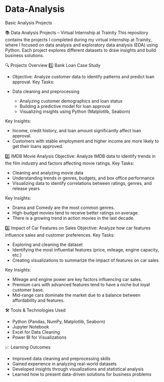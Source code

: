 # Data-Analysis
Basic Analysis Projects


📚 Data Analysis Projects – Virtual Internship at Trainity
         This repository contains the projects I completed during my virtual internship at Trainity, where I focused on data analysis and exploratory data analysis (EDA) using Python. Each project explores 
   different datasets to draw insights and build business solutions.

🔍 Projects Overview
1️⃣ Bank Loan Case Study

  - Objective: Analyze customer data to identify patterns and predict loan approval.
Key Tasks:

  - Data cleaning and preprocessing
    - Analyzing customer demographics and loan status
    - Building a predictive model for loan approval
    - Visualizing insights using Python (Matplotlib, Seaborn)

Key Insights:
   
  - Income, credit history, and loan amount significantly affect loan approval.
  -  Customers with stable employment and higher income are more likely to get their loans approved.


2️⃣ IMDB Movie Analysis
Objective: Analyze IMDB data to identify trends in the film industry and factors affecting movie ratings.
Key Tasks:
- Cleaning and analyzing movie data
- Understanding trends in genres, budgets, and box office performance
- Visualizing data to identify correlations between ratings, genres, and release years

Key Insights:
- Drama and Comedy are the most common genres.
- High-budget movies tend to receive better ratings on average.
-  There is a growing trend in action movies in the last decade.


3️⃣ Impact of Car Features on Sales
Objective: Analyze how car features influence sales and customer preferences.
Key Tasks:
- Exploring and cleaning the dataset
- Identifying the most influential features (price, mileage, engine capacity, etc.)
- Creating visualizations to summarize the impact of features on car sales

 Key Insights:
 - Mileage and engine power are key factors influencing car sales.
 - Premium cars with advanced features tend to have a niche but loyal customer base.
 - Mid-range cars dominate the market due to a balance between affordability and features.


🛠️ Tools & Technologies Used
- Python (Pandas, NumPy, Matplotlib, Seaborn)
- Jupyter Notebook
- Excel for Data Cleaning
-  Power BI for Visualizations
       
📈 Learning Outcomes
- Improved data cleaning and preprocessing skills
- Gained experience in analyzing real-world datasets
- Developed insights through visualizations and statistical analysis
- Learned how to present data-driven solutions for business problems


    
